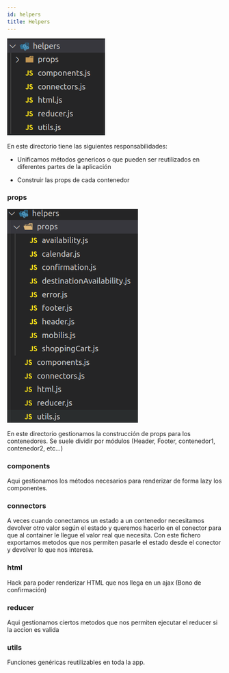 ```yaml
---
id: helpers
title: Helpers
---
```


![img](../../static/img/structure/helpers.png)


En este directorio tiene las siguientes responsabilidades:

* Unificamos métodos genericos o que pueden ser reutilizados en diferentes partes de la aplicación

* Construir las props de cada contenedor

### props
![img](../../static/img/structure/helpers__props.png)

En este directorio gestionamos la construcción de props para los contenedores. Se suele dividir por módulos (Header, Footer, contenedor1, contenedor2, etc...)

### components
Aqui gestionamos los métodos necesarios para renderizar de forma lazy los componentes.

### connectors
A veces cuando conectamos un estado a un contenedor necesitamos devolver otro valor según el estado y queremos hacerlo en el conector para que al container le llegue el valor real que necesita. Con este fichero exportamos metodos que nos permiten pasarle el estado desde el conector y devolver lo que nos interesa.

### html
Hack para poder renderizar HTML que nos llega en un ajax (Bono de confirmación)

### reducer
Aqui gestionamos ciertos metodos que nos permiten ejecutar el reducer si la accion es valida

### utils
Funciones genéricas reutilizables en toda la app.